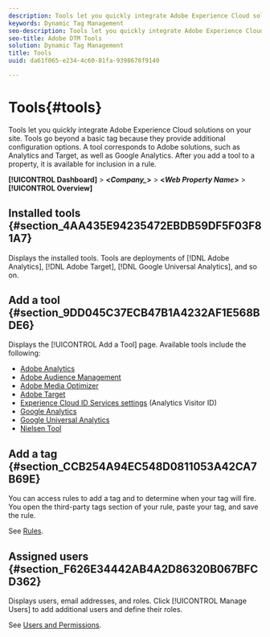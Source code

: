 ```yaml
---
description: Tools let you quickly integrate Adobe Experience Cloud solutions on your site. Tools go beyond a basic tag because they provide additional configuration options. A tool corresponds to Adobe solutions, such as Analytics and Target, as well as Google Analytics. After you add a tool to a property, it is available for inclusion in a rule.
keywords: Dynamic Tag Management
seo-description: Tools let you quickly integrate Adobe Experience Cloud solutions on your site. Tools go beyond a basic tag because they provide additional configuration options. A tool corresponds to Adobe solutions, such as Analytics and Target, as well as Google Analytics. After you add a tool to a property, it is available for inclusion in a rule.
seo-title: Adobe DTM Tools
solution: Dynamic Tag Management
title: Tools
uuid: da61f065-e234-4c60-81fa-9398678f9140

---
```


# Tools{#tools}

Tools let you quickly integrate Adobe Experience Cloud solutions on your site. Tools go beyond a basic tag because they provide additional configuration options. A tool corresponds to Adobe solutions, such as Analytics and Target, as well as Google Analytics. After you add a tool to a property, it is available for inclusion in a rule.

 **[!UICONTROL Dashboard]** > **&lt;*Company_*&gt;** > **&lt;*Web Property Name*&gt;** > **[!UICONTROL Overview]**

## Installed tools {#section_4AA435E94235472EBDB59DF5F03F81A7}

Displays the installed tools. Tools are deployments of [!DNL Adobe Analytics], [!DNL Adobe Target], [!DNL Google Universal Analytics], and so on.

## Add a tool {#section_9DD045C37ECB47B1A4232AF1E568BDE6}

Displays the [!UICONTROL Add a Tool] page. Available tools include the following:

* [Adobe Analytics](../tools-reference/analytics-dtm.md#concept_FBA6679A0B79490F8296437F11E5E4F8) 
* [Adobe Audience Management](../tools-reference/audiencemgmt.md#concept_F9887945039A473A9B2C6B16CBA5D822) 
* [Adobe Media Optimizer](../tools-reference/media-optimizer.md#concept_1A33BC0F5B6A4709929EC6F876236657) 
* [Adobe Target](../tools-reference/target.md#concept_90D4021A9B6E409D8101FA1AFADE1215) 
* [Experience Cloud ID Services settings](https://marketing.adobe.com/resources/help/en_US/mcvid/mcvid-dtm-settings.html) (Analytics Visitor ID) 
* [Google Analytics](../tools-reference/ga.md#concept_C0C4173C0A9F4C9A8333EADC8C1FBF99) 
* [Google Universal Analytics](../tools-reference/google-universal-analytics.md#concept_224428EBB8E4466B93328EC5AE87FF04) 
* [Nielsen Tool](../tools-reference/nielsen.md#concept_697E539912154172A3BE804DD2401534)

## Add a tag {#section_CCB254A94EC548D0811053A42CA7B69E}

You can access rules to add a tag and to determine when your tag will fire. You open the third-party tags section of your rule, paste your tag, and save the rule.

See [Rules](../managing-resources/rules.md#concept_2D3F296DD3BD418BAB7A0E2415DD9C92).

## Assigned users {#section_F626E34442AB4A2D86320B067BFCD362}

Displays users, email addresses, and roles. Click [!UICONTROL Manage Users] to add additional users and define their roles.

See [Users and Permissions](../administration/users.md#concept_2FA1011890C04E59845E8EB1E2345488). 
